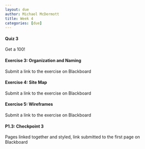 ```yaml
---
layout: due
author: Michael McDermott
title: Week 4
categories: [due]
---
```

#### Quiz 3
Get a 100!

#### Exercise 3: Organization and Naming

Submit a link to the exercise on Blackboard

#### Exercise 4: Site Map

Submit a link to the exercise on Blackboard

#### Exercise 5: Wireframes

Submit a link to the exercise on Blackboard

#### P1.3: Checkpoint 3

Pages linked together and styled, link submitted to the first page on Blackboard
